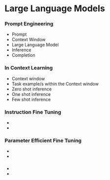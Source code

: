 # Large Language Models

### Prompt Engineering
- Prompt
- Context Window
- Large Language Model
- Inference
- Completion

### In Context Learning
- Context window
- Task example/s within the Context window
- Zero shot inference
- One shot inference
- Few shot inference
   
### Instruction Fine Tuning
-
-

### Parameter Efficient Fine Tuning
-
-

### 
-
-
